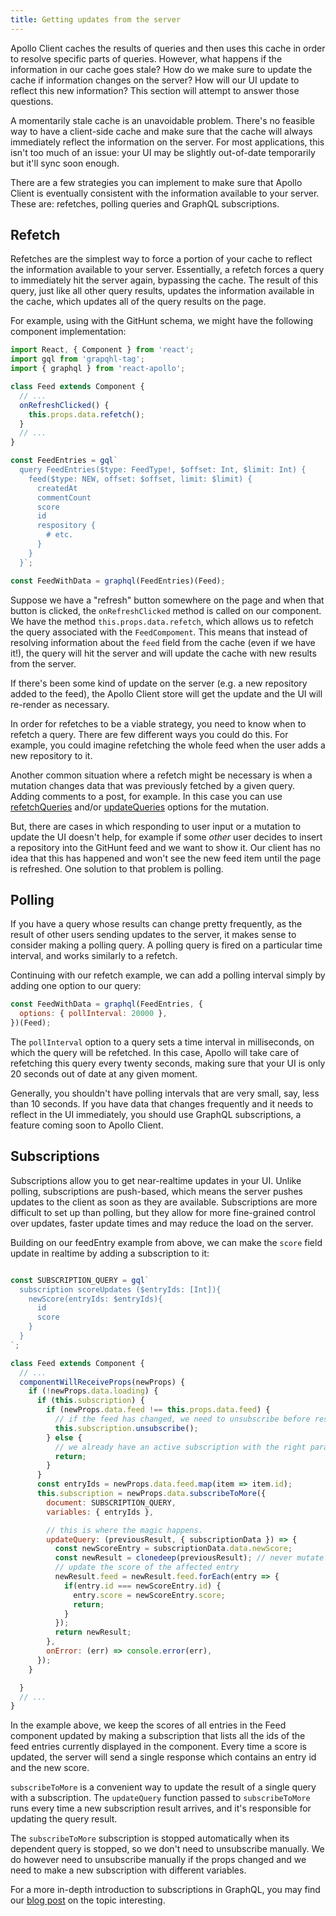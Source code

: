 ```yaml
---
title: Getting updates from the server
---
```


Apollo Client caches the results of queries and then uses this cache in order to resolve specific parts of queries. However, what happens if the information in our cache goes stale? How do we make sure to update the cache if information changes on the server? How will our UI update to reflect this new information? This section will attempt to answer those questions.

A momentarily stale cache is an unavoidable problem. There's no feasible way to have a client-side cache and make sure that the cache will always immediately reflect the information on the server. For most applications, this isn't too much of an issue: your UI may be slightly out-of-date temporarily but it'll sync soon enough.

There are a few strategies you can implement to make sure that Apollo Client is eventually consistent with the information available to your server. These are: refetches, polling queries and GraphQL subscriptions.

## Refetch

Refetches are the simplest way to force a portion of your cache to reflect the information available to your server. Essentially, a refetch forces a query to immediately hit the server again, bypassing the cache. The result of this query, just like all other query results, updates the information available in the cache, which updates all of the query results on the page.

For example, using with the GitHunt schema, we might have the following component implementation:

```javascript
import React, { Component } from 'react';
import gql from 'grapqhl-tag';
import { graphql } from 'react-apollo';

class Feed extends Component {
  // ...
  onRefreshClicked() {
    this.props.data.refetch();
  }
  // ...
}

const FeedEntries = gql`
  query FeedEntries($type: FeedType!, $offset: Int, $limit: Int) {
    feed($type: NEW, offset: $offset, limit: $limit) {
      createdAt
      commentCount
      score
      id
      respository {
        # etc.
      }
    }
  }`;

const FeedWithData = graphql(FeedEntries)(Feed);
```

Suppose we have a "refresh" button somewhere on the page and when that button is clicked, the `onRefreshClicked` method is called on our component. We have the method `this.props.data.refetch`, which allows us to refetch the query associated with the `FeedCompoment`. This means that instead of resolving information about the `feed` field from the cache (even if we have it!), the query will hit the server and will update the cache with new results from the server.

If there's been some kind of update on the server (e.g. a new repository added to the feed), the Apollo Client store will get the update and the UI will re-render as necessary.

In order for refetches to be a viable strategy, you need to know when to refetch a query. There are few different ways you could do this. For example, you could imagine refetching the whole feed when the user adds a new repository to it.

Another common situation where a refetch might be necessary is when a mutation changes data that was previously fetched by a given query. Adding comments to a post, for example. In this case you can use [refetchQueries](http://dev.apollodata.com/core/apollo-client-api.html#ApolloClient\.mutate) and/or [updateQueries](http://dev.apollodata.com/react/cache-updates.html#updateQueries) options for the mutation.

But, there are cases in which responding to user input or a mutation to update the UI doesn't help, for example if some *other* user decides to insert a repository into the GitHunt feed and we want to show it. Our client has no idea that this has happened and won't see the new feed item until the page is refreshed. One solution to that problem is polling.

## Polling

If you have a query whose results can change pretty frequently, as the result of other users sending updates to the server, it makes sense to consider making a polling query. A polling query is fired on a particular time interval, and works similarly to a refetch.

Continuing with our refetch example, we can add a polling interval simply by adding one option to our query:

```javascript
const FeedWithData = graphql(FeedEntries, {
  options: { pollInterval: 20000 },
})(Feed);
```

The `pollInterval` option to a query sets a time interval in milliseconds, on which the query will be refetched. In this case, Apollo will take care of refetching this query every twenty seconds, making sure that your UI is only 20 seconds out of date at any given moment.

Generally, you shouldn't have polling intervals that are very small, say, less than 10 seconds. If you have data that changes frequently and it needs to reflect in the UI immediately, you should use GraphQL subscriptions, a feature coming soon to Apollo Client.

## Subscriptions

Subscriptions allow you to get near-realtime updates in your UI. Unlike polling, subscriptions are push-based, which means the server pushes updates to the client as soon as they are available.
Subscriptions are more difficult to set up than polling, but they allow for more fine-grained control over updates, faster update times and may reduce the load on the server.

Building on our feedEntry example from above, we can make the `score` field update in realtime by adding a subscription to it:

```javascript

const SUBSCRIPTION_QUERY = gql`
  subscription scoreUpdates ($entryIds: [Int]){
    newScore(entryIds: $entryIds){
      id
      score
    }
  }
`;

class Feed extends Component {
  // ...
  componentWillReceiveProps(newProps) {
    if (!newProps.data.loading) {
      if (this.subscription) {
        if (newProps.data.feed !== this.props.data.feed) {
          // if the feed has changed, we need to unsubscribe before resubscribing
          this.subscription.unsubscribe();
        } else {
          // we already have an active subscription with the right params
          return;
        }
      }
      const entryIds = newProps.data.feed.map(item => item.id);
      this.subscription = newProps.data.subscribeToMore({
        document: SUBSCRIPTION_QUERY,
        variables: { entryIds },

        // this is where the magic happens.
        updateQuery: (previousResult, { subscriptionData }) => {
          const newScoreEntry = subscriptionData.data.newScore;
          const newResult = clonedeep(previousResult); // never mutate state!
          // update the score of the affected entry
          newResult.feed = newResult.feed.forEach(entry => {
            if(entry.id === newScoreEntry.id) {
              entry.score = newScoreEntry.score;
              return;
            }
          });
          return newResult;
        },
        onError: (err) => console.error(err),
      });      
    }

  }
  // ...
}
```

In the example above, we keep the scores of all entries in the Feed component updated by making a subscription that lists all the ids of the feed entries currently displayed in the component. Every time a score is updated, the server will send a single response which contains an entry id and the new score.

`subscribeToMore` is a convenient way to update the result of a single query with a subscription. The `updateQuery` function passed to `subscribeToMore` runs every time a new subscription result arrives, and it's responsible for updating the query result.

The `subscribeToMore` subscription is stopped automatically when its dependent query is stopped, so we don't need to unsubscribe manually. We do however need to unsubscribe manually if the props changed and we need to make a new subscription with different variables.

For a more in-depth introduction to subscriptions in GraphQL, you may find our [blog post](https://dev-blog.apollodata.com/graphql-subscriptions-in-apollo-client-9a2457f015fb) on the topic interesting.
